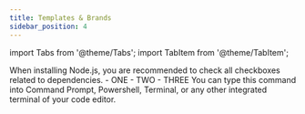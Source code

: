 ```yaml
---
title: Templates & Brands
sidebar_position: 4
---
```


import Tabs from '@theme/Tabs';
import TabItem from '@theme/TabItem';

<Tabs>
<TabItem value="book" label="Book" default>When installing Node.js, you are recommended to check all checkboxes related to dependencies.</TabItem>
<TabItem value="cd" label="CD">
- ONE
- TWO
- THREE
</TabItem>
<TabItem value="dvd" label="DVD">You can type this command into Command Prompt, Powershell, Terminal, or any other integrated terminal of your code editor.</TabItem>


</Tabs>